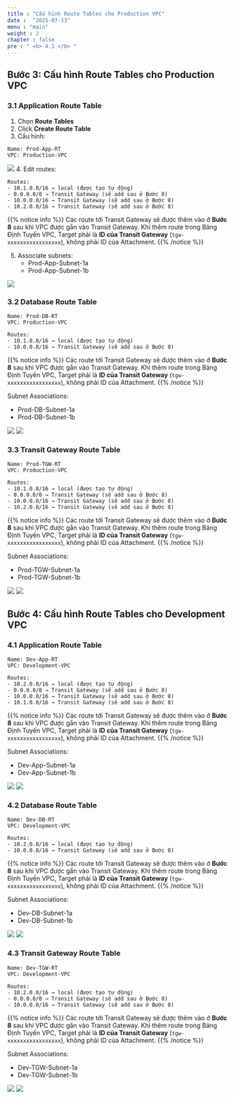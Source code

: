 ```yaml
---
title : "Cấu hình Route Tables cho Production VPC"
date :  "2025-07-13" 
menu : "main"
weight : 2
chapter : false
pre : " <b> 4.1 </b> "
---
```


## Bước 3: Cấu hình Route Tables cho Production VPC

### 3.1 Application Route Table

1. Chọn **Route Tables**
2. Click **Create Route Table**
3. Cấu hình:

```
Name: Prod-App-RT
VPC: Production-VPC
```
![](/images/4.spoke-vpcs/hinh-21.png)
4. Edit routes:

```
Routes:
- 10.1.0.0/16 → local (được tạo tự động)
- 0.0.0.0/0 → Transit Gateway (sẽ add sau ở Bước 8)
- 10.0.0.0/16 → Transit Gateway (sẽ add sau ở Bước 8)
- 10.2.0.0/16 → Transit Gateway (sẽ add sau ở Bước 8)
```

{{% notice info %}}
Các route tới Transit Gateway sẽ được thêm vào ở **Bước 8** sau khi VPC được gắn vào Transit Gateway. Khi thêm route trong Bảng Định Tuyến VPC, Target phải là **ID của Transit Gateway** (`tgw-xxxxxxxxxxxxxxxxx`), không phải ID của Attachment.
{{% /notice %}}

5. Associate subnets:
   - Prod-App-Subnet-1a
   - Prod-App-Subnet-1b

![](/images/4.spoke-vpcs/hinh-22.png)
### 3.2 Database Route Table

```
Name: Prod-DB-RT
VPC: Production-VPC

Routes:
- 10.1.0.0/16 → local (được tạo tự động)
- 10.0.0.0/16 → Transit Gateway (sẽ add sau ở Bước 8)
```

{{% notice info %}}
Các route tới Transit Gateway sẽ được thêm vào ở **Bước 8** sau khi VPC được gắn vào Transit Gateway. Khi thêm route trong Bảng Định Tuyến VPC, Target phải là **ID của Transit Gateway** (`tgw-xxxxxxxxxxxxxxxxx`), không phải ID của Attachment.
{{% /notice %}}

Subnet Associations:
- Prod-DB-Subnet-1a
- Prod-DB-Subnet-1b

![](/images/4.spoke-vpcs/hinh-23.png)
![](/images/4.spoke-vpcs/hinh-24.png)
### 3.3 Transit Gateway Route Table

```
Name: Prod-TGW-RT
VPC: Production-VPC

Routes:
- 10.1.0.0/16 → local (được tạo tự động)
- 0.0.0.0/0 → Transit Gateway (sẽ add sau ở Bước 8)
- 10.0.0.0/16 → Transit Gateway (sẽ add sau ở Bước 8)
- 10.2.0.0/16 → Transit Gateway (sẽ add sau ở Bước 8)
```

{{% notice info %}}
Các route tới Transit Gateway sẽ được thêm vào ở **Bước 8** sau khi VPC được gắn vào Transit Gateway. Khi thêm route trong Bảng Định Tuyến VPC, Target phải là **ID của Transit Gateway** (`tgw-xxxxxxxxxxxxxxxxx`), không phải ID của Attachment.
{{% /notice %}}

Subnet Associations:
- Prod-TGW-Subnet-1a
- Prod-TGW-Subnet-1b

![](/images/4.spoke-vpcs/hinh-25.png)
![](/images/4.spoke-vpcs/hinh-26.png)

## Bước 4: Cấu hình Route Tables cho Development VPC

### 4.1 Application Route Table

```
Name: Dev-App-RT
VPC: Development-VPC

Routes:
- 10.2.0.0/16 → local (được tạo tự động)
- 0.0.0.0/0 → Transit Gateway (sẽ add sau ở Bước 8)
- 10.0.0.0/16 → Transit Gateway (sẽ add sau ở Bước 8)
- 10.1.0.0/16 → Transit Gateway (sẽ add sau ở Bước 8)
```

{{% notice info %}}
Các route tới Transit Gateway sẽ được thêm vào ở **Bước 8** sau khi VPC được gắn vào Transit Gateway. Khi thêm route trong Bảng Định Tuyến VPC, Target phải là **ID của Transit Gateway** (`tgw-xxxxxxxxxxxxxxxxx`), không phải ID của Attachment.
{{% /notice %}}

Subnet Associations:
- Dev-App-Subnet-1a
- Dev-App-Subnet-1b

![](/images/4.spoke-vpcs/hinh-27.png)
![](/images/4.spoke-vpcs/hinh-28.png)
### 4.2 Database Route Table

```
Name: Dev-DB-RT
VPC: Development-VPC

Routes:
- 10.2.0.0/16 → local (được tạo tự động)
- 10.0.0.0/16 → Transit Gateway (sẽ add sau ở Bước 8)
```

{{% notice info %}}
Các route tới Transit Gateway sẽ được thêm vào ở **Bước 8** sau khi VPC được gắn vào Transit Gateway. Khi thêm route trong Bảng Định Tuyến VPC, Target phải là **ID của Transit Gateway** (`tgw-xxxxxxxxxxxxxxxxx`), không phải ID của Attachment.
{{% /notice %}}

Subnet Associations:
- Dev-DB-Subnet-1a
- Dev-DB-Subnet-1b

![](/images/4.spoke-vpcs/hinh-29.png)
![](/images/4.spoke-vpcs/hinh-30.png)
### 4.3 Transit Gateway Route Table

```
Name: Dev-TGW-RT
VPC: Development-VPC

Routes:
- 10.2.0.0/16 → local (được tạo tự động)
- 0.0.0.0/0 → Transit Gateway (sẽ add sau ở Bước 8)
- 10.0.0.0/16 → Transit Gateway (sẽ add sau ở Bước 8)
```

{{% notice info %}}
Các route tới Transit Gateway sẽ được thêm vào ở **Bước 8** sau khi VPC được gắn vào Transit Gateway. Khi thêm route trong Bảng Định Tuyến VPC, Target phải là **ID của Transit Gateway** (`tgw-xxxxxxxxxxxxxxxxx`), không phải ID của Attachment.
{{% /notice %}}

Subnet Associations:
- Dev-TGW-Subnet-1a
- Dev-TGW-Subnet-1b

![](/images/4.spoke-vpcs/hinh-31.png)
![](/images/4.spoke-vpcs/hinh-32.png)